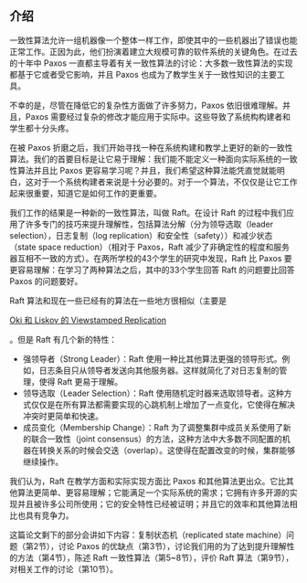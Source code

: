 ## 介绍

一致性算法允许一组机器像一个整体一样工作，即使其中的一些机器出了错误也能正常工作。正因为此，他们扮演着建立大规模可靠的软件系统的关键角色。在过去的十年中 Paxos 一直都主导着有关一致性算法的讨论：大多数一致性算法的实现都基于它或者受它影响，并且 Paxos 也成为了教学生关于一致性知识的主要工具。

不幸的是，尽管在降低它的复杂性方面做了许多努力，Paxos 依旧很难理解。并且，Paxos 需要经过复杂的修改才能应用于实际中。这些导致了系统构构建者和学生都十分头疼。

在被 Paxos 折磨之后，我们开始寻找一种在系统构建和教学上更好的新的一致性算法。我们的首要目标是让它易于理解：我们能不能定义一种面向实际系统的一致性算法并且比 Paxos 更容易学习呢？并且，我们希望这种算法能凭直觉就能明白，这对于一个系统构建者来说是十分必要的。对于一个算法，不仅仅是让它工作起来很重要，知道它是如何工作的更重要。

我们工作的结果是一种新的一致性算法，叫做 Raft。在设计 Raft 的过程中我们应用了许多专门的技巧来提升理解性，包括算法分解（分为领导选取（leader selection），日志复制（log replication）和安全性（safety））和减少状态（state space reduction）（相对于 Paxos，Raft 减少了非确定性的程度和服务器互相不一致的方式）。在两所学校的43个学生的研究中发现，Raft 比 Paxos 要更容易理解：在学习了两种算法之后，其中的33个学生回答 Raft 的问题要比回答 Paxos 的问题要好。

Raft 算法和现在一些已经有的算法在一些地方很相似（主要是 

[Oki 和 Liskov 的 Viewstamped Replication](http://www.pmg.csail.mit.edu/papers/vr.pdf)

。但是 Raft 有几个新的特性：

* 强领导者（Strong Leader）：Raft 使用一种比其他算法更强的领导形式。例如，日志条目只从领导者发送向其他服务器。这样就简化了对日志复制的管理，使得 Raft 更易于理解。
* 领导选取（Leader Selection）：Raft 使用随机定时器来选取领导者。这种方式仅仅是在所有算法都需要实现的心跳机制上增加了一点变化，它使得在解决冲突时更简单和快速。
* 成员变化（Membership Change）：Raft 为了调整集群中成员关系使用了新的联合一致性（joint consensus）的方法，这种方法中大多数不同配置的机器在转换关系的时候会交迭（overlap）。这使得在配置改变的时候，集群能够继续操作。

我们认为，Raft 在教学方面和实际实现方面比 Paxos 和其他算法更出众。它比其他算法更简单、更容易理解；它能满足一个实际系统的需求；它拥有许多开源的实现并且被许多公司所使用；它的安全特性已经被证明；并且它的效率和其他算法相比也具有竞争力。

这篇论文剩下的部分会讲如下内容：复制状态机（replicated state machine）问题（第2节），讨论 Paxos 的优缺点（第3节），讨论我们用的为了达到提升理解性的方法（第4节），陈述 Raft 一致性算法（第5~8节），评价 Raft 算法（第9节），对相关工作的讨论（第10节）。

